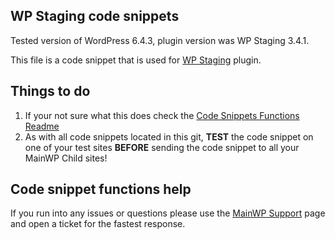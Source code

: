 ## WP Staging code snippets

Tested version of WordPress 6.4.3, plugin version was WP Staging 3.4.1.

This file is a code snippet that is used for [WP Staging](https://wordpress.org/plugins/wp-staging/) plugin. 

## Things to do

1. If your not sure what this does check the [Code Snippets Functions Readme](https://github.com/mainwp/Code-Snippets-Functions/blob/master/README.md)
2. As with all code snippets located in this git, **TEST** the code snippet on one of your test sites **BEFORE** sending the code snippet to all your MainWP Child sites!

## Code snippet functions help

If you run into any issues or questions please use the [MainWP Support](https://mainwp.com/support/) page and open a ticket for the fastest response.
